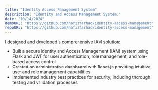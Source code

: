 ```yaml
---
title: "Identity Access Management System"
description: "Identity and Access Management System."
date: "10/14/2024"
demoURL: "https://github.com/hafizfarhad/identity-access-management"
repoURL: "https://github.com/hafizfarhad/identity-access-management"
---
```


I designed and developed a comprehensive IAM solution:

- Built a secure Identity and Access Management (IAM) system using Flask and JWT for user authentication, role management, and role-based access control
- Created an administrative dashboard with React.js providing intuitive user and role management capabilities
- Implemented industry best practices for security, including thorough testing and validation processes

